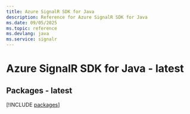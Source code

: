 ```yaml
---
title: Azure SignalR SDK for Java
description: Reference for Azure SignalR SDK for Java
ms.date: 09/05/2025
ms.topic: reference
ms.devlang: java
ms.service: signalr
---
```

# Azure SignalR SDK for Java - latest
## Packages - latest
[!INCLUDE [packages](signalr-index.md)]